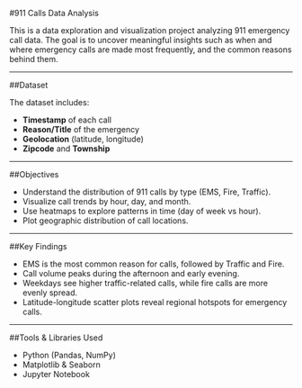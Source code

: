 #911 Calls Data Analysis

This is a data exploration and visualization project analyzing 911 emergency call data. The goal is to uncover meaningful insights such as when and where emergency calls are made most frequently, and the common reasons behind them.

---

##Dataset

The dataset includes:
- **Timestamp** of each call
- **Reason/Title** of the emergency
- **Geolocation** (latitude, longitude)
- **Zipcode** and **Township**

---

##Objectives

- Understand the distribution of 911 calls by type (EMS, Fire, Traffic).
- Visualize call trends by hour, day, and month.
- Use heatmaps to explore patterns in time (day of week vs hour).
- Plot geographic distribution of call locations.

---

##Key Findings

- EMS is the most common reason for calls, followed by Traffic and Fire.
- Call volume peaks during the afternoon and early evening.
- Weekdays see higher traffic-related calls, while fire calls are more evenly spread.
- Latitude-longitude scatter plots reveal regional hotspots for emergency calls.

---

##Tools & Libraries Used

- Python (Pandas, NumPy)
- Matplotlib & Seaborn
- Jupyter Notebook

